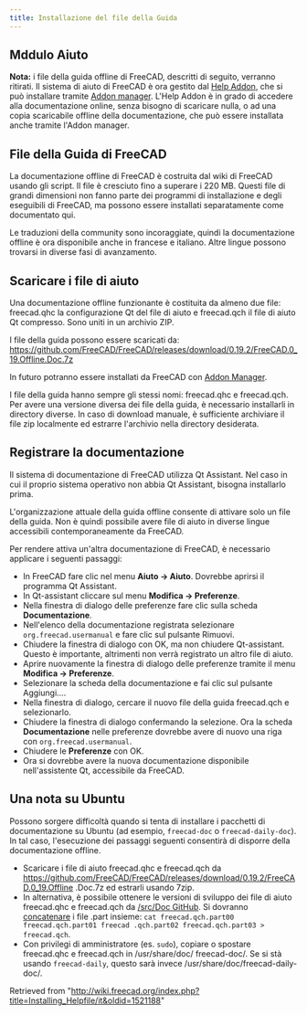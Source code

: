 ```yaml
---
title: Installazione del file della Guida
---
```

## Mddulo Aiuto

**Nota:** i file della guida offline di FreeCAD, descritti di seguito, verranno ritirati. Il sistema di aiuto di FreeCAD è ora gestito dal [Help Addon](https://github.com/yorikvanhavre/FreeCAD-Help), che si può installare tramite [Addon manager](/Std_AddonMgr/it "Std AddonMgr/it"). L'Help Addon è in grado di accedere alla documentazione online, senza bisogno di scaricare nulla, o ad una copia scaricabile offline della documentazione, che può essere installata anche tramite l'Addon manager.

## File della Guida di FreeCAD

La documentazione offline di FreeCAD è costruita dal wiki di FreeCAD usando gli script. Il file è cresciuto fino a superare i 220 MB. Questi file di grandi dimensioni non fanno parte dei programmi di installazione e degli eseguibili di FreeCAD, ma possono essere installati separatamente come documentato qui.

Le traduzioni della community sono incoraggiate, quindi la documentazione offline è ora disponibile anche in francese e italiano. Altre lingue possono trovarsi in diverse fasi di avanzamento.

## Scaricare i file di aiuto

Una documentazione offline funzionante è costituita da almeno due file: freecad.qhc la configurazione Qt del file di aiuto e freecad.qch il file di aiuto Qt compresso. Sono uniti in un archivio ZIP.

I file della guida possono essere scaricati da: <https://github.com/FreeCAD/FreeCAD/releases/download/0.19.2/FreeCAD.0_19.Offline.Doc.7z>

In futuro potranno essere installati da FreeCAD con [Addon Manager](/Std_AddonMgr/it "Std AddonMgr/it").

I file della guida hanno sempre gli stessi nomi: freecad.qhc e freecad.qch. Per avere una versione diversa dei file della guida, è necessario installarli in directory diverse. In caso di download manuale, è sufficiente archiviare il file zip localmente ed estrarre l'archivio nella directory desiderata.

## Registrare la documentazione

Il sistema di documentazione di FreeCAD utilizza Qt Assistant. Nel caso in cui il proprio sistema operativo non abbia Qt Assistant, bisogna installarlo prima.

L'organizzazione attuale della guida offline consente di attivare solo un file della guida. Non è quindi possibile avere file di aiuto in diverse lingue accessibili contemporaneamente da FreeCAD.

Per rendere attiva un'altra documentazione di FreeCAD, è necessario applicare i seguenti passaggi:

* In FreeCAD fare clic nel menu **Aiuto → Aiuto**. Dovrebbe aprirsi il programma Qt Assistant.
* In Qt-assistant cliccare sul menu **Modifica → Preferenze**.
* Nella finestra di dialogo delle preferenze fare clic sulla scheda **Documentazione**.
* Nell'elenco della documentazione registrata selezionare `org.freecad.usermanual` e fare clic sul pulsante Rimuovi.
* Chiudere la finestra di dialogo con OK, ma non chiudere Qt-assistant. Questo è importante, altrimenti non verrà registrato un altro file di aiuto.
* Aprire nuovamente la finestra di dialogo delle preferenze tramite il menu **Modifica → Preferenze**.
* Selezionare la scheda della documentazione e fai clic sul pulsante Aggiungi....
* Nella finestra di dialogo, cercare il nuovo file della guida freecad.qch e selezionarlo.
* Chiudere la finestra di dialogo confermando la selezione. Ora la scheda **Documentazione** nelle preferenze dovrebbe avere di nuovo una riga con `org.freecad.usermanual`.
* Chiudere le **Preferenze** con OK.
* Ora si dovrebbe avere la nuova documentazione disponibile nell'assistente Qt, accessibile da FreeCAD.

## Una nota su Ubuntu

Possono sorgere difficoltà quando si tenta di installare i pacchetti di documentazione su Ubuntu (ad esempio, `freecad-doc` o `freecad-daily-doc`). In tal caso, l'esecuzione dei passaggi seguenti consentirà di disporre della documentazione offline.

* Scaricare i file di aiuto freecad.qhc e freecad.qch da <https://github.com/FreeCAD/FreeCAD/releases/download/0.19.2/FreeCAD.0_19.Offline> .Doc.7z ed estrarli usando 7zip.
* In alternativa, è possibile ottenere le versioni di sviluppo dei file di aiuto freecad.qhc e freecad.qch da [/src/Doc GitHub](https://github.com/FreeCAD/FreeCAD/tree/master). Si dovranno [concatenare](http://man7.org/linux/man-pages/man1/cat.1.html) i file .part insieme: `cat freecad.qch.part00 freecad.qch.part01 freecad .qch.part02 freecad.qch.part03 > freecad.qch`.
* Con privilegi di amministratore (es. `sudo`), copiare o spostare freecad.qhc e freecad.qch in /usr/share/doc/ freecad-doc/. Se si stà usando `freecad-daily`, questo sarà invece /usr/share/doc/freecad-daily-doc/.

Retrieved from "<http://wiki.freecad.org/index.php?title=Installing_Helpfile/it&oldid=1521188>"